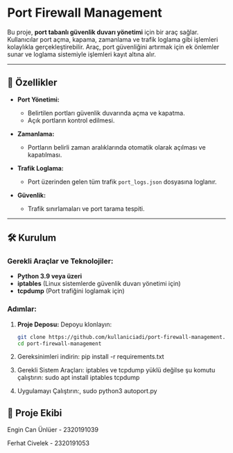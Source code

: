 # Port Firewall Management

Bu proje, **port tabanlı güvenlik duvarı yönetimi** için bir araç sağlar. Kullanıcılar port açma, kapama, zamanlama ve trafik loglama gibi işlemleri kolaylıkla gerçekleştirebilir. Araç, port güvenliğini artırmak için ek önlemler sunar ve loglama sistemiyle işlemleri kayıt altına alır.

---

## 🚀 Özellikler

- **Port Yönetimi:**
  - Belirtilen portları güvenlik duvarında açma ve kapatma.
  - Açık portların kontrol edilmesi.

- **Zamanlama:**
  - Portların belirli zaman aralıklarında otomatik olarak açılması ve kapatılması.

- **Trafik Loglama:**
  - Port üzerinden gelen tüm trafik `port_logs.json` dosyasına loglanır.

- **Güvenlik:**
  - Trafik sınırlamaları ve port tarama tespiti.

---

## 🛠️ Kurulum

### Gerekli Araçlar ve Teknolojiler:
- **Python 3.9 veya üzeri**
- **iptables** (Linux sistemlerde güvenlik duvarı yönetimi için)
- **tcpdump** (Port trafiğini loglamak için)

### Adımlar:

1. **Proje Deposu:**
   Depoyu klonlayın:
   ```bash
   git clone https://github.com/kullaniciadi/port-firewall-management.git
   cd port-firewall-management
2. Gereksinimleri indirin:
   pip install -r requirements.txt
   
3. Gerekli Sistem Araçları: iptables ve tcpdump yüklü değilse şu komutu çalıştırın:
   sudo apt install iptables tcpdump
   
4. Uygulamayı Çalıştırın:,
   sudo python3 autoport.py
   
## 🐐 Proje Ekibi

Engin Can Ünlüer - 2320191039

Ferhat Civelek - 2320191053
